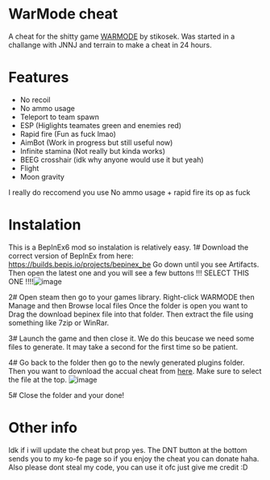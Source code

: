 # WarMode cheat
A cheat for the shitty game [WARMODE](https://store.steampowered.com/app/391460/WARMODE/) by stikosek.
Was started in a challange with JNNJ and terrain to make a cheat in 24 hours.

# Features
 - No recoil
 - No ammo usage
 - Teleport to team spawn
 - ESP (Higlights teamates green and enemies red)
 - Rapid fire (Fun as fuck lmao)
 - AimBot (Work in progress but still useful now)
 - Infinite stamina (Not really but kinda works)
 - BEEG crosshair (idk why anyone would use it but yeah)
 - Flight
 - Moon gravity

I really do reccomend you use No ammo usage + rapid fire its op as fuck

# Instalation
This is a BepInEx6 mod so instalation is relatively easy.
1# Download the correct version of BepInEx from here: https://builds.bepis.io/projects/bepinex_be
Go down until you see Artifacts. Then open the latest one and you will see a few buttons
!!! SELECT THIS ONE !!!!![image](https://user-images.githubusercontent.com/62238729/151706039-054b2e01-676f-4980-b8c4-e7b88add0462.png)

2# Open steam then go to your games library. Right-click WARMODE then Manage and then Browse local files
Once the folder is open you want to Drag the download bepinex file into that folder. Then extract the file using
something like 7zip or WinRar.

3# Launch the game and then close it. We do this beucase we need some files to generate. It may take a second 
for the first time so be patient.

4# Go back to the folder then go to the newly generated plugins folder. Then you want to download the accual cheat
from [here](https://github.com/stikosek/warmode-cheat/releases). Make sure to select the file at the top. ![image](https://user-images.githubusercontent.com/62238729/151706339-e29e750f-f8cc-4a38-9f10-c281bfe6e3bb.png)

5# Close the folder and your done!

# Other info
Idk if i will update the cheat but prop yes.
The DNT button at the bottom sends you to my ko-fe page so if
you enjoy the cheat you can donate haha. 
Also please dont steal my code, you can use it ofc just give me credit :D
  
  

